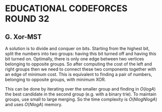 # EDUCATIONAL CODEFORCES ROUND 32

## G. Xor-MST
A solution is to divide and conquer on bits. Starting from the highest bit, split the numbers into two groups: having this bit turned off and having this bit turned on. Optimally, there is only one edge between two vertices belonging to opposite groups. So after computing the cost of the left and right groups then we need to connect these two components together with an edge of minimum cost. This is equivalent to finding a pair of numbers, belonging to opposite groups, with minimum XOR.

This can be done by iterating over the smaller group and finding in $O(logA)$ the best candidate in the second group (e.g. with a binary trie). To maintain groups, use small to large merging. So the time complexity is $O(NlogNlogA)$ and uses $O(NlogA)$ memory.